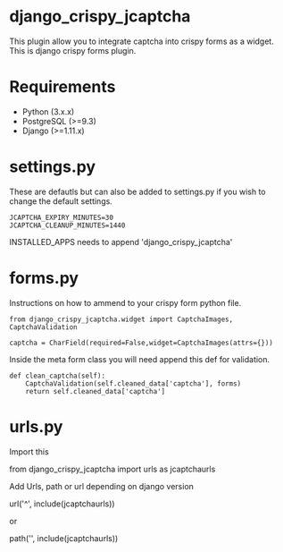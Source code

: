 # django_crispy_jcaptcha
This plugin allow you to integrate captcha into crispy forms as a widget.   This is django crispy forms plugin.

# Requirements

- Python (3.x.x)
- PostgreSQL (>=9.3)
- Django (>=1.11.x)


# settings.py

These are defautls but can also be added to settings.py if you wish to change the default settings.

    JCAPTCHA_EXPIRY_MINUTES=30
    JCAPTCHA_CLEANUP_MINUTES=1440

INSTALLED_APPS needs to append 'django_crispy_jcaptcha'

# forms.py

Instructions on how to ammend to your crispy form python file.

    from django_crispy_jcaptcha.widget import CaptchaImages, CaptchaValidation

    captcha = CharField(required=False,widget=CaptchaImages(attrs={}))

Inside the meta form class you will need append this def for validation.

    def clean_captcha(self):
        CaptchaValidation(self.cleaned_data['captcha'], forms)
        return self.cleaned_data['captcha']


# urls.py
Import this

from django_crispy_jcaptcha import urls as jcaptchaurls

Add Urls, path or url depending on django version  

url('^', include(jcaptchaurls))

or

path('', include(jcaptchaurls))

